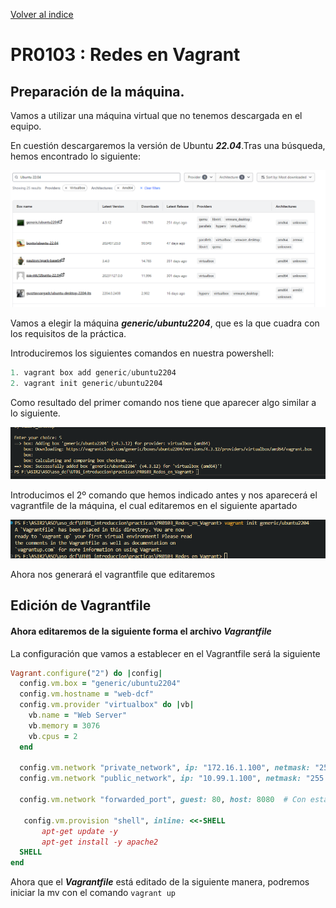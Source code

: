 [Volver al indice](/UT01_introduccion/index.md)
# PR0103 : Redes en Vagrant

## Preparación de la máquina.
Vamos a utilizar una máquina virtual que no tenemos descargada en el equipo.

En cuestión descargaremos la versión de Ubuntu ***22.04***.Tras una búsqueda, hemos encontrado lo siguiente:

![MaquinasUbuntu](imagenes/Maquinas.png)

Vamos a elegir la máquina ***generic/ubuntu2204***, que es la que cuadra con los requisitos de la práctica.

Introduciremos los siguientes comandos en nuestra powershell:

```powershell
1. vagrant box add generic/ubuntu2204
2. vagrant init generic/ubuntu2204
```

Como resultado del primer comando nos tiene que aparecer algo similar a lo siguiente.

![Descarga](imagenes/Resultadodescarga.png)


Introducimos el 2º comando que hemos indicado antes y nos aparecerá el vagrantfile de la máquina, el cual editaremos en el siguiente apartado

![GeneraciondeVagrantFile](imagenes/Vagrantfile.png)

Ahora nos generará el vagrantfile que editaremos

## Edición de Vagrantfile

#### Ahora editaremos de la siguiente forma el archivo ***Vagrantfile***

La configuración que vamos a establecer en el Vagrantfile será la siguiente

```ruby
Vagrant.configure("2") do |config|
  config.vm.box = "generic/ubuntu2204"
  config.vm.hostname = "web-dcf"
  config.vm.provider "virtualbox" do |vb|
    vb.name = "Web Server"
    vb.memory = 3076
    vb.cpus = 2
  end

  config.vm.network "private_network", ip: "172.16.1.100", netmask: "255.255.0.0"  # Red privada
  config.vm.network "public_network", ip: "10.99.1.100", netmask: "255.255.0.0" # Red publica

  config.vm.network "forwarded_port", guest: 80, host: 8080  # Con esta opcion habilitamos ver la web en el host
  
   config.vm.provision "shell", inline: <<-SHELL
       apt-get update -y
       apt-get install -y apache2
  SHELL
end
```

Ahora que el ***Vagrantfile*** está editado de la siguiente manera, podremos iniciar la mv con el comando ```vagrant up ```


